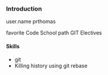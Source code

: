 ### Introduction

user.name prthomas

favorite Code School path GIT
Electives

#### Skills

* git
* Killing history using git rebase
